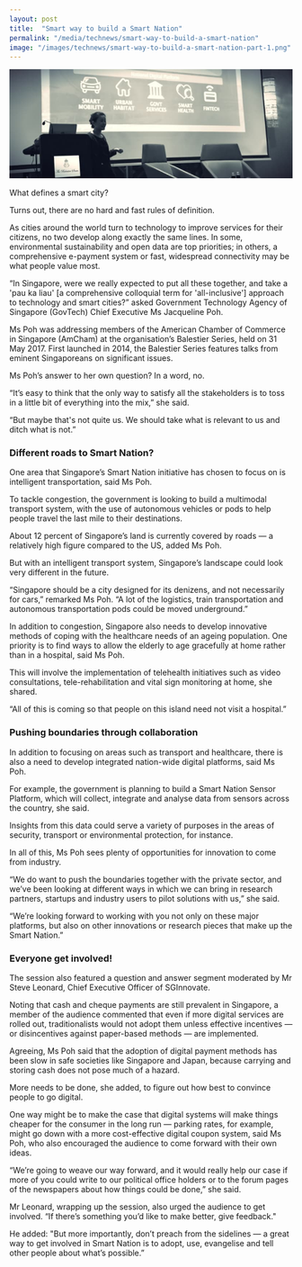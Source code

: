 ```yaml
---
layout: post
title:  "Smart way to build a Smart Nation"
permalink: "/media/technews/smart-way-to-build-a-smart-nation"
image: "/images/technews/smart-way-to-build-a-smart-nation-part-1.png"
---
```


![smart way to build a smart nation](/images/technews/smart-way-to-build-a-smart-nation-part-1.png)

What defines a smart city?

Turns out, there are no hard and fast rules of definition.

As cities around the world turn to technology to improve services for their citizens, no two develop along exactly the same lines. In some, environmental sustainability and open data are top priorities; in others, a comprehensive e-payment system or fast, widespread connectivity may be what people value most.

“In Singapore, were we really expected to put all these together, and take a 'pau ka liau' [a comprehensive colloquial term for 'all-inclusive'] approach to technology and smart cities?” asked Government Technology Agency of Singapore (GovTech) Chief Executive Ms Jacqueline Poh.

Ms Poh was addressing members of the American Chamber of Commerce in Singapore (AmCham) at the organisation’s Balestier Series, held on 31 May 2017. First launched in 2014, the Balestier Series features talks from eminent Singaporeans on significant issues.

Ms Poh’s answer to her own question? In a word, no.

“It’s easy to think that the only way to satisfy all the stakeholders is to toss in a little bit of everything into the mix,” she said.

“But maybe that's not quite us. We should take what is relevant to us and ditch what is not.”

### **Different roads to Smart Nation?**
One area that Singapore’s Smart Nation initiative has chosen to focus on is intelligent transportation, said Ms Poh.

To tackle congestion, the government is looking to build a multimodal transport system, with the use of autonomous vehicles or pods to help people travel the last mile to their destinations.

About 12 percent of Singapore’s land is currently covered by roads — a relatively high figure compared to the US, added Ms Poh.

But with an intelligent transport system, Singapore’s landscape could look very different in the future.  

“Singapore should be a city designed for its denizens, and not necessarily for cars,” remarked Ms Poh. “A lot of the logistics, train transportation and autonomous transportation pods could be moved underground.”

In addition to congestion, Singapore also needs to develop innovative methods of coping with the healthcare needs of an ageing population. One priority is to find ways to allow the elderly to age gracefully at home rather than in a hospital, said Ms Poh.

This will involve the implementation of telehealth initiatives such as video consultations, tele-rehabilitation and vital sign monitoring at home, she shared.

“All of this is coming so that people on this island need not visit a hospital.”

### **Pushing boundaries through collaboration**

In addition to focusing on areas such as transport and healthcare, there is also a need to develop integrated nation-wide digital platforms, said Ms Poh.

For example, the government is planning to build a Smart Nation Sensor Platform, which will collect, integrate and analyse data from sensors across the country, she said.

Insights from this data could serve a variety of purposes in the areas of security, transport or environmental protection, for instance.  

In all of this, Ms Poh sees plenty of opportunities for innovation to come from industry.

“We do want to push the boundaries together with the private sector, and we’ve been looking at different ways in which we can bring in research partners, startups and industry users to pilot solutions with us,” she said.

“We’re looking forward to working with you not only on these major platforms, but also on other innovations or research pieces that make up the Smart Nation.”

### **Everyone get involved!**
The session also featured a question and answer segment moderated by Mr Steve Leonard, Chief Executive Officer of SGInnovate.

Noting that cash and cheque payments are still prevalent in Singapore, a member of the audience commented that even if more digital services are rolled out, traditionalists would not adopt them unless effective incentives — or disincentives against paper-based methods — are implemented.

Agreeing, Ms Poh said that the adoption of digital payment methods has been slow in safe societies like Singapore and Japan, because carrying and storing cash does not pose much of a hazard.

More needs to be done, she added, to figure out how best to convince people to go digital.

One way might be to make the case that digital systems will make things cheaper for the consumer in the long run — parking rates, for example, might go down with a more cost-effective digital coupon system, said Ms Poh, who also encouraged the audience to come forward with their own ideas.

“We’re going to weave our way forward, and it would really help our case if more of you could write to our political office holders or to the forum pages of the newspapers about how things could be done,” she said.

Mr Leonard, wrapping up the session, also urged the audience to get involved. “If there’s something you’d like to make better, give feedback."

He added: "But more importantly, don’t preach from the sidelines — a great way to get involved in Smart Nation is to adopt, use, evangelise and tell other people about what’s possible.”
